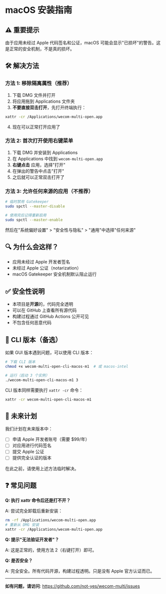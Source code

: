 # macOS 安装指南

## ⚠️ 重要提示

由于应用未经过 Apple 代码签名和公证，macOS 可能会显示"已损坏"的警告。这是正常的安全机制，不是真的损坏。

## 🛠️ 解决方法

### 方法 1: 移除隔离属性（推荐）

1. 下载 DMG 文件并打开
2. 将应用拖到 Applications 文件夹
3. **不要直接双击打开**，先打开终端执行：

```bash
xattr -cr /Applications/wecom-multi-open.app
```

4. 现在可以正常打开应用了

### 方法 2: 首次打开使用右键菜单

1. 下载 DMG 并安装到 Applications
2. 在 Applications 中找到 `wecom-multi-open.app`
3. **右键点击** 应用，选择"打开"
4. 在弹出的警告中点击"打开"
5. 之后就可以正常双击打开了

### 方法 3: 允许任何来源的应用（不推荐）

```bash
# 临时禁用 Gatekeeper
sudo spctl --master-disable

# 使用完后记得重新启用
sudo spctl --master-enable
```

然后在"系统偏好设置" > "安全性与隐私" > "通用"中选择"任何来源"

## 🔍 为什么会这样？

- 应用未经过 Apple 开发者签名
- 未经过 Apple 公证（notarization）
- macOS Gatekeeper 安全机制默认阻止运行

## ✅ 安全性说明

- 本项目是**开源**的，代码完全透明
- 可以在 GitHub 上查看所有源代码
- 构建过程通过 GitHub Actions 公开可见
- 不包含任何恶意代码

## 📱 CLI 版本（备选）

如果 GUI 版本遇到问题，可以使用 CLI 版本：

```bash
# 下载 CLI 版本
chmod +x wecom-multi-open-cli-macos-m1  # 或 macos-intel

# 运行（启动 3 个实例）
./wecom-multi-open-cli-macos-m1 3
```

CLI 版本同样需要执行 `xattr -cr` 命令：

```bash
xattr -cr wecom-multi-open-cli-macos-m1
```

## 🔮 未来计划

我们计划在未来版本中：
- [ ] 申请 Apple 开发者账号（需要 $99/年）
- [ ] 对应用进行代码签名
- [ ] 提交 Apple 公证
- [ ] 提供完全认证的版本

在此之前，请使用上述方法临时解决。

## ❓ 常见问题

**Q: 执行 xattr 命令后还是打不开？**

A: 尝试完全卸载后重新安装：
```bash
rm -rf /Applications/wecom-multi-open.app
# 重新从 DMG 安装
xattr -cr /Applications/wecom-multi-open.app
```

**Q: 提示"无法验证开发者"？**

A: 这是正常的，使用方法 2（右键打开）即可。

**Q: 是否安全？**

A: 完全安全。所有代码开源，构建过程透明。只是没有 Apple 官方认证而已。

---

**如有问题，请访问**: https://github.com/not-yes/wecom-multi/issues
